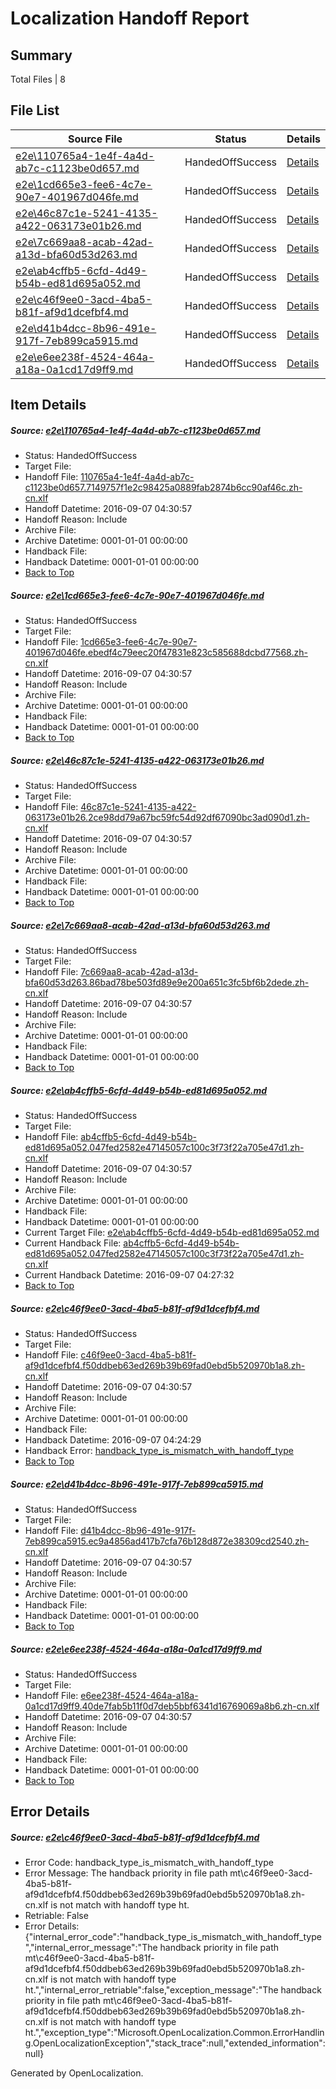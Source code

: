 # <a name='report-top'></a> Localization Handoff Report

## Summary
 Total Files | 8

## File List
 Source File | Status | Details 
 ----------- | ------ | ------- 
 [e2e\110765a4-1e4f-4a4d-ab7c-c1123be0d657.md](https://github.com/OpenLocalizationTestOrg/ol-test0/blob/ae0effdb13e361a1629e9b933a7eb7ef2df099ca/e2e/110765a4-1e4f-4a4d-ab7c-c1123be0d657.md) | HandedOffSuccess | [Details](#c496806ee0400f31ee8d05da971853c1e8f44fe72)
 [e2e\1cd665e3-fee6-4c7e-90e7-401967d046fe.md](https://github.com/OpenLocalizationTestOrg/ol-test0/blob/ffa1057c8e140e6729ee31335cd660a217e3dd8d/e2e/1cd665e3-fee6-4c7e-90e7-401967d046fe.md) | HandedOffSuccess | [Details](#e4d30e4154d60ef1a360825393ef56b574fde7933)
 [e2e\46c87c1e-5241-4135-a422-063173e01b26.md](https://github.com/OpenLocalizationTestOrg/ol-test0/blob/2611b6719c58cfb6030ccfb5ed6c6492628a42ca/e2e/46c87c1e-5241-4135-a422-063173e01b26.md) | HandedOffSuccess | [Details](#05853efc2ff74bb089bc0a1dab3cad3d151ac53d6)
 [e2e\7c669aa8-acab-42ad-a13d-bfa60d53d263.md](https://github.com/OpenLocalizationTestOrg/ol-test0/blob/45ecbf812fa2e9ed3b30ce7950da21ab772cffc2/e2e/7c669aa8-acab-42ad-a13d-bfa60d53d263.md) | HandedOffSuccess | [Details](#70742e4b418d16bcaa706ea0925b8692600f61308)
 [e2e\ab4cffb5-6cfd-4d49-b54b-ed81d695a052.md](https://github.com/OpenLocalizationTestOrg/ol-test0/blob/26380d566b598127e9197a54993f67ec4021f979/e2e/ab4cffb5-6cfd-4d49-b54b-ed81d695a052.md) | HandedOffSuccess | [Details](#461d061a93c5a658148c7f94248efad7b481bb6d10)
 [e2e\c46f9ee0-3acd-4ba5-b81f-af9d1dcefbf4.md](https://github.com/OpenLocalizationTestOrg/ol-test0/blob/50bf0b8b902eb328cd00be891ad52ca010c92a03/e2e/c46f9ee0-3acd-4ba5-b81f-af9d1dcefbf4.md) | HandedOffSuccess | [Details](#23e298838d354b0965356d234c2abcbe82cb939211)
 [e2e\d41b4dcc-8b96-491e-917f-7eb899ca5915.md](https://github.com/OpenLocalizationTestOrg/ol-test0/blob/df53c7af0f3b7fc00ce8d704d2e104c44702780b/e2e/d41b4dcc-8b96-491e-917f-7eb899ca5915.md) | HandedOffSuccess | [Details](#c7a9e4f649f0a3cd4375260eebd6c44fd30ef3e112)
 [e2e\e6ee238f-4524-464a-a18a-0a1cd17d9ff9.md](https://github.com/OpenLocalizationTestOrg/ol-test0/blob/e37651560d448ab1120be577a1f0cdf4198f3b4f/e2e/e6ee238f-4524-464a-a18a-0a1cd17d9ff9.md) | HandedOffSuccess | [Details](#5c477b5c09360ce7b40cf9510fc8201073a4ee5513)

## Item Details
##### <a name='c496806ee0400f31ee8d05da971853c1e8f44fe72'></a> Source: [e2e\110765a4-1e4f-4a4d-ab7c-c1123be0d657.md](https://github.com/OpenLocalizationTestOrg/ol-test0/blob/ae0effdb13e361a1629e9b933a7eb7ef2df099ca/e2e/110765a4-1e4f-4a4d-ab7c-c1123be0d657.md)
* Status: HandedOffSuccess
* Target File: 
* Handoff File: [110765a4-1e4f-4a4d-ab7c-c1123be0d657.7149757f1e2c98425a0889fab2874b6cc90af46c.zh-cn.xlf](https://github.com/OpenLocalizationTestOrg/ol-test0-handoff/blob/3f7c9e80d9b90e1c8472ff523383c3f1b54177b2/ol-handoff/OpenLocalizationTestOrg/ol-test0-zhcn/ci/mt/110765a4-1e4f-4a4d-ab7c-c1123be0d657.7149757f1e2c98425a0889fab2874b6cc90af46c.zh-cn.xlf)
* Handoff Datetime: 2016-09-07 04:30:57
* Handoff Reason: Include
* Archive File: 
* Archive Datetime: 0001-01-01 00:00:00
* Handback File: 
* Handback Datetime: 0001-01-01 00:00:00
* [Back to Top](#report-top)

##### <a name='e4d30e4154d60ef1a360825393ef56b574fde7933'></a> Source: [e2e\1cd665e3-fee6-4c7e-90e7-401967d046fe.md](https://github.com/OpenLocalizationTestOrg/ol-test0/blob/ffa1057c8e140e6729ee31335cd660a217e3dd8d/e2e/1cd665e3-fee6-4c7e-90e7-401967d046fe.md)
* Status: HandedOffSuccess
* Target File: 
* Handoff File: [1cd665e3-fee6-4c7e-90e7-401967d046fe.ebedf4c79eec20f47831e823c585688dcbd77568.zh-cn.xlf](https://github.com/OpenLocalizationTestOrg/ol-test0-handoff/blob/3f7c9e80d9b90e1c8472ff523383c3f1b54177b2/ol-handoff/OpenLocalizationTestOrg/ol-test0-zhcn/ci/mt/1cd665e3-fee6-4c7e-90e7-401967d046fe.ebedf4c79eec20f47831e823c585688dcbd77568.zh-cn.xlf)
* Handoff Datetime: 2016-09-07 04:30:57
* Handoff Reason: Include
* Archive File: 
* Archive Datetime: 0001-01-01 00:00:00
* Handback File: 
* Handback Datetime: 0001-01-01 00:00:00
* [Back to Top](#report-top)

##### <a name='05853efc2ff74bb089bc0a1dab3cad3d151ac53d6'></a> Source: [e2e\46c87c1e-5241-4135-a422-063173e01b26.md](https://github.com/OpenLocalizationTestOrg/ol-test0/blob/2611b6719c58cfb6030ccfb5ed6c6492628a42ca/e2e/46c87c1e-5241-4135-a422-063173e01b26.md)
* Status: HandedOffSuccess
* Target File: 
* Handoff File: [46c87c1e-5241-4135-a422-063173e01b26.2ce98dd79a67bc59fc54d92df67090bc3ad090d1.zh-cn.xlf](https://github.com/OpenLocalizationTestOrg/ol-test0-handoff/blob/3f7c9e80d9b90e1c8472ff523383c3f1b54177b2/ol-handoff/OpenLocalizationTestOrg/ol-test0-zhcn/ci/mt/46c87c1e-5241-4135-a422-063173e01b26.2ce98dd79a67bc59fc54d92df67090bc3ad090d1.zh-cn.xlf)
* Handoff Datetime: 2016-09-07 04:30:57
* Handoff Reason: Include
* Archive File: 
* Archive Datetime: 0001-01-01 00:00:00
* Handback File: 
* Handback Datetime: 0001-01-01 00:00:00
* [Back to Top](#report-top)

##### <a name='70742e4b418d16bcaa706ea0925b8692600f61308'></a> Source: [e2e\7c669aa8-acab-42ad-a13d-bfa60d53d263.md](https://github.com/OpenLocalizationTestOrg/ol-test0/blob/45ecbf812fa2e9ed3b30ce7950da21ab772cffc2/e2e/7c669aa8-acab-42ad-a13d-bfa60d53d263.md)
* Status: HandedOffSuccess
* Target File: 
* Handoff File: [7c669aa8-acab-42ad-a13d-bfa60d53d263.86bad78be503fd89e9e200a651c3fc5bf6b2dede.zh-cn.xlf](https://github.com/OpenLocalizationTestOrg/ol-test0-handoff/blob/3f7c9e80d9b90e1c8472ff523383c3f1b54177b2/ol-handoff/OpenLocalizationTestOrg/ol-test0-zhcn/ci/mt/7c669aa8-acab-42ad-a13d-bfa60d53d263.86bad78be503fd89e9e200a651c3fc5bf6b2dede.zh-cn.xlf)
* Handoff Datetime: 2016-09-07 04:30:57
* Handoff Reason: Include
* Archive File: 
* Archive Datetime: 0001-01-01 00:00:00
* Handback File: 
* Handback Datetime: 0001-01-01 00:00:00
* [Back to Top](#report-top)

##### <a name='461d061a93c5a658148c7f94248efad7b481bb6d10'></a> Source: [e2e\ab4cffb5-6cfd-4d49-b54b-ed81d695a052.md](https://github.com/OpenLocalizationTestOrg/ol-test0/blob/26380d566b598127e9197a54993f67ec4021f979/e2e/ab4cffb5-6cfd-4d49-b54b-ed81d695a052.md)
* Status: HandedOffSuccess
* Target File: 
* Handoff File: [ab4cffb5-6cfd-4d49-b54b-ed81d695a052.047fed2582e47145057c100c3f73f22a705e47d1.zh-cn.xlf](https://github.com/OpenLocalizationTestOrg/ol-test0-handoff/blob/3f7c9e80d9b90e1c8472ff523383c3f1b54177b2/ol-handoff/OpenLocalizationTestOrg/ol-test0-zhcn/ci/mt/ab4cffb5-6cfd-4d49-b54b-ed81d695a052.047fed2582e47145057c100c3f73f22a705e47d1.zh-cn.xlf)
* Handoff Datetime: 2016-09-07 04:30:57
* Handoff Reason: Include
* Archive File: 
* Archive Datetime: 0001-01-01 00:00:00
* Handback File: 
* Handback Datetime: 0001-01-01 00:00:00
* Current Target File: [e2e\ab4cffb5-6cfd-4d49-b54b-ed81d695a052.md](https://github.com/OpenLocalizationTestOrg/ol-test0-zhcn/blob/40802c09cf95ee07470b92ff7dc9435895d8d1ed/e2e/ab4cffb5-6cfd-4d49-b54b-ed81d695a052.md)
* Current Handback File: [ab4cffb5-6cfd-4d49-b54b-ed81d695a052.047fed2582e47145057c100c3f73f22a705e47d1.zh-cn.xlf](https://github.com/OpenLocalizationTestOrg/ol-test0-handback/blob/4a3f0db8be1d1442bb5e3026a684a37241be5572/ol-handback/OpenLocalizationTestOrg/ol-test0-zhcn/ci/ab4cffb5-6cfd-4d49-b54b-ed81d695a052.047fed2582e47145057c100c3f73f22a705e47d1.zh-cn.xlf)
* Current Handback Datetime: 2016-09-07 04:27:32
* [Back to Top](#report-top)

##### <a name='23e298838d354b0965356d234c2abcbe82cb939211'></a> Source: [e2e\c46f9ee0-3acd-4ba5-b81f-af9d1dcefbf4.md](https://github.com/OpenLocalizationTestOrg/ol-test0/blob/50bf0b8b902eb328cd00be891ad52ca010c92a03/e2e/c46f9ee0-3acd-4ba5-b81f-af9d1dcefbf4.md)
* Status: HandedOffSuccess
* Target File: 
* Handoff File: [c46f9ee0-3acd-4ba5-b81f-af9d1dcefbf4.f50ddbeb63ed269b39b69fad0ebd5b520970b1a8.zh-cn.xlf](https://github.com/OpenLocalizationTestOrg/ol-test0-handoff/blob/3f7c9e80d9b90e1c8472ff523383c3f1b54177b2/ol-handoff/OpenLocalizationTestOrg/ol-test0-zhcn/ci/mt/c46f9ee0-3acd-4ba5-b81f-af9d1dcefbf4.f50ddbeb63ed269b39b69fad0ebd5b520970b1a8.zh-cn.xlf)
* Handoff Datetime: 2016-09-07 04:30:57
* Handoff Reason: Include
* Archive File: 
* Archive Datetime: 0001-01-01 00:00:00
* Handback File: 
* Handback Datetime: 2016-09-07 04:24:29
* Handback Error: [handback_type_is_mismatch_with_handoff_type](#23e298838d354b0965356d234c2abcbe82cb939211handback_type_is_mismatch_with_handoff_type)
* [Back to Top](#report-top)

##### <a name='c7a9e4f649f0a3cd4375260eebd6c44fd30ef3e112'></a> Source: [e2e\d41b4dcc-8b96-491e-917f-7eb899ca5915.md](https://github.com/OpenLocalizationTestOrg/ol-test0/blob/df53c7af0f3b7fc00ce8d704d2e104c44702780b/e2e/d41b4dcc-8b96-491e-917f-7eb899ca5915.md)
* Status: HandedOffSuccess
* Target File: 
* Handoff File: [d41b4dcc-8b96-491e-917f-7eb899ca5915.ec9a4856ad417b7cfa76b128d872e38309cd2540.zh-cn.xlf](https://github.com/OpenLocalizationTestOrg/ol-test0-handoff/blob/3f7c9e80d9b90e1c8472ff523383c3f1b54177b2/ol-handoff/OpenLocalizationTestOrg/ol-test0-zhcn/ci/mt/d41b4dcc-8b96-491e-917f-7eb899ca5915.ec9a4856ad417b7cfa76b128d872e38309cd2540.zh-cn.xlf)
* Handoff Datetime: 2016-09-07 04:30:57
* Handoff Reason: Include
* Archive File: 
* Archive Datetime: 0001-01-01 00:00:00
* Handback File: 
* Handback Datetime: 0001-01-01 00:00:00
* [Back to Top](#report-top)

##### <a name='5c477b5c09360ce7b40cf9510fc8201073a4ee5513'></a> Source: [e2e\e6ee238f-4524-464a-a18a-0a1cd17d9ff9.md](https://github.com/OpenLocalizationTestOrg/ol-test0/blob/e37651560d448ab1120be577a1f0cdf4198f3b4f/e2e/e6ee238f-4524-464a-a18a-0a1cd17d9ff9.md)
* Status: HandedOffSuccess
* Target File: 
* Handoff File: [e6ee238f-4524-464a-a18a-0a1cd17d9ff9.40de7fab5b11f0d7deb5bbf6341d16769069a8b6.zh-cn.xlf](https://github.com/OpenLocalizationTestOrg/ol-test0-handoff/blob/3f7c9e80d9b90e1c8472ff523383c3f1b54177b2/ol-handoff/OpenLocalizationTestOrg/ol-test0-zhcn/ci/mt/e6ee238f-4524-464a-a18a-0a1cd17d9ff9.40de7fab5b11f0d7deb5bbf6341d16769069a8b6.zh-cn.xlf)
* Handoff Datetime: 2016-09-07 04:30:57
* Handoff Reason: Include
* Archive File: 
* Archive Datetime: 0001-01-01 00:00:00
* Handback File: 
* Handback Datetime: 0001-01-01 00:00:00
* [Back to Top](#report-top)


## Error Details
##### <a name='23e298838d354b0965356d234c2abcbe82cb939211handback_type_is_mismatch_with_handoff_type'></a> Source: [e2e\c46f9ee0-3acd-4ba5-b81f-af9d1dcefbf4.md](#23e298838d354b0965356d234c2abcbe82cb939211)
* Error Code: handback_type_is_mismatch_with_handoff_type
* Error Message: The handback priority in file path mt\c46f9ee0-3acd-4ba5-b81f-af9d1dcefbf4.f50ddbeb63ed269b39b69fad0ebd5b520970b1a8.zh-cn.xlf is not match with handoff type ht.
* Retriable: False
* Error Details: {"internal_error_code":"handback_type_is_mismatch_with_handoff_type","internal_error_message":"The handback priority in file path mt\\c46f9ee0-3acd-4ba5-b81f-af9d1dcefbf4.f50ddbeb63ed269b39b69fad0ebd5b520970b1a8.zh-cn.xlf is not match with handoff type ht.","internal_error_retriable":false,"exception_message":"The handback priority in file path mt\\c46f9ee0-3acd-4ba5-b81f-af9d1dcefbf4.f50ddbeb63ed269b39b69fad0ebd5b520970b1a8.zh-cn.xlf is not match with handoff type ht.","exception_type":"Microsoft.OpenLocalization.Common.ErrorHandling.OpenLocalizationException","stack_trace":null,"extended_information":null}


Generated by OpenLocalization.

